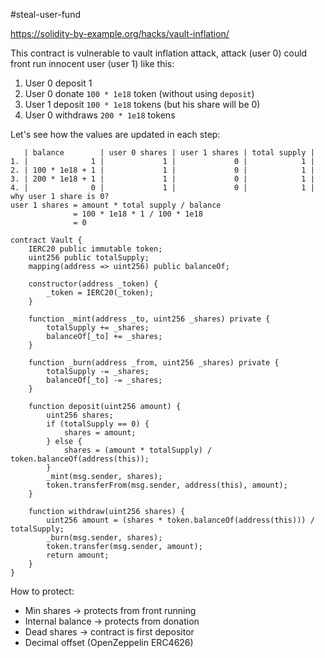 #steal-user-fund

https://solidity-by-example.org/hacks/vault-inflation/

This contract is vulnerable to vault inflation attack, attack (user 0) could front run innocent user (user 1) like this:
1. User 0 deposit 1
2. User 0 donate `100 * 1e18` token (without using `deposit`)
3. User 1 deposit `100 * 1e18` tokens (but his share will be 0)
4. User 0 withdraws `200 * 1e18` tokens

Let's see how the values are updated in each step:
```
   | balance        | user 0 shares | user 1 shares | total supply |
1. |              1 |             1 |             0 |            1 |
2. | 100 * 1e18 + 1 |             1 |             0 |            1 |
3. | 200 * 1e18 + 1 |             1 |             0 |            1 |
4. |              0 |             1 |             0 |            1 |
why user 1 share is 0?
user 1 shares = amount * total supply / balance 
			  = 100 * 1e18 * 1 / 100 * 1e18 
			  = 0
```


```solidity
contract Vault {
	IERC20 public immutable token;
	uint256 public totalSupply;
	mapping(address => uint256) public balanceOf;

	constructor(address _token) {
		_token = IERC20(_token);
	}

	function _mint(address _to, uint256 _shares) private {
		totalSupply += _shares;
		balanceOf[_to] += _shares;
	}

	function _burn(address _from, uint256 _shares) private {
		totalSupply -= _shares;
		balanceOf[_to] -= _shares;
	}

	function deposit(uint256 amount) {
		uint256 shares;
		if (totalSupply == 0) {
			shares = amount;
		} else {
			shares = (amount * totalSupply) / token.balanceOf(address(this));
		}
		_mint(msg.sender, shares);
		token.transferFrom(msg.sender, address(this), amount);
	}

	function withdraw(uint256 shares) {
		uint256 amount = (shares * token.balanceOf(address(this))) / totalSupply;
		_burn(msg.sender, shares);
		token.transfer(msg.sender, amount);
		return amount;
	}
}
```

How to protect:
- Min shares -> protects from front running
- Internal balance -> protects from donation
- Dead shares -> contract is first depositor
- Decimal offset (OpenZeppelin ERC4626)
